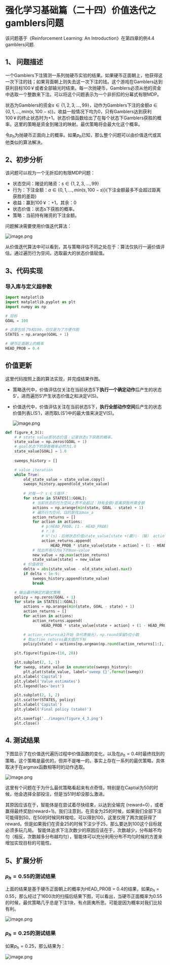 # 强化学习基础篇（二十四）价值迭代之gamblers问题

该问题基于《Reinforcement Learning: An Introduction》在第四章的例4.4 gamblers问题.

## 1、 问题描述

一个Gamblers下注猜测一系列抛硬币实验的结果。如果硬币正面朝上，他获得这一次下注的钱；如果背面朝上则失去这一次下注的钱。这个游戏在Gamblers达到获利目标100￥或者全部输光时结束。每一次抛硬币，Gamblers必须从他的资金中选取一个整数来下注。可以将这个问题表示为一个非折扣的分幕式有限MDP。

状态为Gamblers的资金$s \in \{1 ,2,3,...,99\}$，动作为Gamblers下注的金额$a \in \{0,1,...,min(s,100-s)\}$。收益一般情况下均为0，只有Gamblers达到获利100￥的终止状态时为+1。状态价值函数给出了在每个状态下Gamblers获胜的概率。这里的策略是资金到赌注的映射。最优策略将会最大化这个概率。

令$p_h$为抛硬币正面向上的概率。如果$p_h$已知，那么整个问题可以由价值迭代或其他类似的算法解决。

## 2、初步分析

该问题可以视为一个无折扣的有限MDP问题：

* 状态空间：赌徒的赌资：$s \in \{1 ,2,3,...,99\}$
* 行为：下注金额：$a \in \{0,1,...,min(s,100-s)\}$(下注金额最多不会超过距离获胜的差距)
* 收益：赢到100￥：+1，其余：0
* 状态价值：状态s下获胜的概率。
* 策略：当前持有赌资的下注金额。

问题解决需要使用价值迭代算法：

![image.png](https://upload-images.jianshu.io/upload_images/15463866-b2c1ed8a2fdc6c2e.png?imageMogr2/auto-orient/strip%7CimageView2/2/w/1240)

从价值迭代算法中可以看到，其与策略评估不同之处在于：算法仅执行一遍价值评估，通过遍历行为空间，选取最大的状态价值赋值。

## 3、代码实现

### 导入库与定义超参数

```python
import matplotlib
import matplotlib.pyplot as plt
import numpy as np

# 目标
GOAL = 100

# 这里包括了0和100，仅仅是为了方便作图
STATES = np.arange(GOAL + 1)

# 硬币正面朝上的概率
HEAD_PROB = 0.4
```

## 价值更新

这里代码按照上面的算法实现，并完成结果作图。

- 策略迭代中，价值评估仅关注在当前状态S下**执行一个确定动作**后产生的状态S’，进而遍历S’产生状态价值之和决定V(S)。

- 价值迭代中，价值评估关注在当前状态S下，**执行全部动作空间**后产生的状态价值列表L(S’)，进而取L(S’)中的最大值来决定V(S)。

  ![image.png](https://upload-images.jianshu.io/upload_images/15463866-e4df0aebe1edb4c6.png?imageMogr2/auto-orient/strip%7CimageView2/2/w/1240)

```python
def figure_4_3():
    # # state value即状态价值：记录状态s下获胜的概率。
    state_value = np.zeros(GOAL + 1)
    # goal状态下的获胜概率必然为1.0
    state_value[GOAL] = 1.0
	
    sweeps_history = []

    # value iteration
    while True:
        old_state_value = state_value.copy()
        sweeps_history.append(old_state_value)
	   
        # 对每一个 s ∈ S循环：
        for state in STATES[1:GOAL]:
            # 当前状态的行为空间上界不会超过：持有金额/距离获胜所需金额
            actions = np.arange(min(state, GOAL - state) + 1)
            # 遍历行为空间，目的是找出max_a
            action_returns = []
            for action in actions:
                # p:HEAD_PROB、(1 - HEAD_PROB)
                # r：0
                # V'(s)：后继状态价值state_value[state +(赢)\-（输） action]
                action_returns.append(
                    HEAD_PROB * state_value[state + action] + (1 - HEAD_PROB) * state_value[state - action])
            # 找出所有行为a下的max—value
            new_value = np.max(action_returns)
            state_value[state] = new_value
        # 价值收敛
        delta = abs(state_value - old_state_value).max()
        if delta < 1e-9:
            sweeps_history.append(state_value)
            break

    # 输出最终确定的最优策略
    policy = np.zeros(GOAL + 1)
    for state in STATES[1:GOAL]:
        actions = np.arange(min(state, GOAL - state) + 1)
        action_returns = []
        for action in actions:
            action_returns.append(
                HEAD_PROB * state_value[state + action] + (1 - HEAD_PROB) * state_value[state - action])

        # action_returns从1开始（0代表输光），np.round保留5位小数
        # 取action_returns最大值的下标
        policy[state] = actions[np.argmax(np.round(action_returns[1:], 5)) + 1]

    plt.figure(figsize=(10, 20))

    plt.subplot(2, 1, 1)
    for sweep, state_value in enumerate(sweeps_history):
        plt.plot(state_value, label='sweep {}'.format(sweep))
    plt.xlabel('Capital')
    plt.ylabel('Value estimates')
    plt.legend(loc='best')

    plt.subplot(2, 1, 2)
    plt.scatter(STATES, policy)
    plt.xlabel('Capital')
    plt.ylabel('Final policy (stake)')

    plt.savefig('../images/figure_4_3.png')
    plt.close()
```

## 4. 测试结果

下图显示了在价值迭代遍历过程中价值函数的变化，以及在$p_h=0.4$时最终找到的策略，这个策略是最优的，但并不是唯一的。事实上存在一系列的最优策略，具体取决于在argmax函数相等时的动作选取。

![image.png](https://upload-images.jianshu.io/upload_images/15463866-1a1bbadd3fafc2d7.png?imageMogr2/auto-orient/strip%7CimageView2/2/w/1240)

这里有个问题在于为什么最优策略看起来有点奇怪，特别是在Captial为50的时候，他会选择全部投注，但是当51时却没那么激进。

其原因应该在于，智能体是在尝试着尽快结束，以达到全输完 (reward=0），或者赢得最终奖励(reward=1)。我们注意到，在资金为25的时候，如果我们全部下注可能得到50。在50的时候同样梭哈，可以得到100，这里仅用了两次就获得了reward。但是如果我们在资金25的时候下注少于25，那么要达到100这个目标就必须多玩几局。 智能体追求下注次数少的原因应该在于，次数越少，分布越不均匀（相反，次数越多分布越均匀），智能体可以充分利用分布不均匀时候的方差来增加实现目标的可能性。

## 5、扩展分析

### $p_h=0.55$的测试结果

上面的结果是基于硬币正面朝上的概率为HEAD_PROB = 0.4的结果，如果$p_h=0.55$，那么经过了1600次的扫描后结果下图，可以看出，当硬币正面概率为0.55的时候，最优策略几乎总是下注1块，有点匪夷所思。可能是因为概率对我们比较有利。

![image.png](https://upload-images.jianshu.io/upload_images/15463866-be56fc52b37e9618.png?imageMogr2/auto-orient/strip%7CimageView2/2/w/1240)

### $p_h=0.25$的测试结果

如果$p_h=0.25$，那么结果为：

![image.png](https://upload-images.jianshu.io/upload_images/15463866-fb6addcc77b1ff9b.png?imageMogr2/auto-orient/strip%7CimageView2/2/w/1240)

